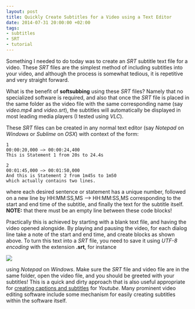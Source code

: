 ```yaml
---
layout: post
title: Quickly Create Subtitles for a Video using a Text Editor
date: 2014-07-31 20:00:00 +02:00
tags:
- subtitles
- SRT
- tutorial
---
```

Something I needed to do today was to create an *SRT* subtitle text file for a video. These *SRT* files are the simplest method of including subtitles into your video, and although the process is somewhat tedious, it is repetitive and very straight forward.

What is the benefit of **softsubbing** using these *SRT* files? Namely that no specialized software is required, and also that once the *SRT* file is placed in the same folder as the video file with the same corresponding name (say *video.mp4* and *video.srt*), the subtitles will automatically be displayed in most leading media players (I tested using *VLC*).

These *SRT* files can be created in any normal text editor (say *Notepad* on *Windows* or *Sublime* on *OSX*) with context of the form:

```
1
00:00:20,000 –> 00:00:24,400
This is Statement 1 from 20s to 24.4s

2
00:01:45,000 –> 00:01:50,000
And this is Statement 2 from 1m45s to 1m50
which actually contains two lines.
```

where each desired sentence or statement has a unique number, followed on a new line by HH:MM:SS,MS –> HH:MM:SS,MS corresponding to the start and end time of the subtitle, and finally the text for the subtitle itself. **NOTE:** that there must be an empty line between these code blocks!

Practically this is achieved by starting with a blank text file, and having the video opened alongside. By playing and pausing the video, for each dialog line take a note of the start and end time, and create blocks as shown above. To turn this text into a *SRT* file, you need to save it using *UTF-8 encoding* with the extension **.srt**, for instance

![]({{site.url}}/assets/images/posts/2014/14-07-31/01.png)

using *Notepad* on *Windows*. Make sure the *SRT* file and video file are in the same folder, open the video file, and you should be greeted with your subtitles! This is a quick and dirty approach that is also useful appropriate for [creating captions and subtitles](https://support.google.com/youtube/answer/2734796?hl=en) for *Youtube*. Many prominent video editing software include some mechanism for easily creating subtitles within the software itself.
